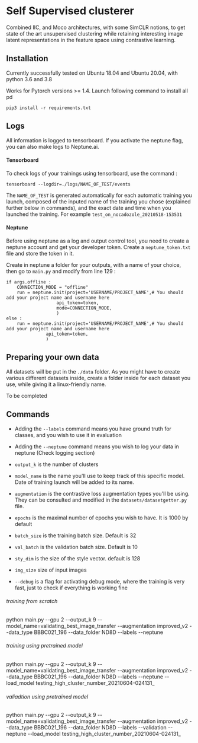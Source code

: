 # Self Supervised clusterer

Combined IIC, and Moco architectures, with some SimCLR notions, to get state of the art unsupervised clustering while retaining interesting image latent representations in the feature space using contrastive learning.

## Installation

Currently successfully tested on Ubuntu 18.04 and Ubuntu 20.04, with python 3.6 and 3.8

Works for Pytorch versions >= 1.4. Launch following command to install all pd

```
pip3 install -r requirements.txt
```


## Logs

All information is logged to tensorboard. If you activate the neptune flag, you can also make logs to Neptune.ai.

#### Tensorboard

To check logs of your trainings using tensorboard, use the command :

```
tensorboard --logdir=./logs/NAME_OF_TEST/events
```

The `NAME_OF_TEST` is generated automatically for each automatic training you launch, composed of the inputed name of the training you chose (explained further below in commands), and the exact date and time when you launched the training. For example  `test_on_nocadozole_20210518-153531`

#### Neptune

Before using neptune as a log and output control tool, you need to create a neptune account and get your developer token. Create a `neptune_token.txt` file and store the token in it.

Create in neptune a folder for your outputs, with a name of your choice, then go to `main.py` and modify from line 129 :

```
if args.offline :
    CONNECTION_MODE = "offline"
    run = neptune.init(project='USERNAME/PROJECT_NAME',# You should add your project name and username here
                   api_token=token,
                   mode=CONNECTION_MODE,
                   )
else :
    run = neptune.init(project='USERNAME/PROJECT_NAME',# You should add your project name and username here
               api_token=token,
               )
```


## Preparing your own data

All datasets will be put in the `./data` folder. As you might have to create various different datasets inside, create a folder inside for each dataset you use, while giving it a linux-friendly name.

To be completed


## Commands

- Adding the `--labels` command means you have ground truth for classes, and you wish to use it in evaluation

- Adding the `--neptune` command means you wish to log your data in neptune (Check logging section)

- `output_k` is the number of clusters

- `model_name` is the name you'll use to keep track of this specific model. Date of training launch will be added to its name.

- `augmentation` is the contrastive loss augmentation types you'll be using. They can be consulted and modified in the `datasets/datasetgetter.py` file.

- `epochs` is the maximal number of epochs you wish to have. It is 1000 by default

- `batch_size` is the training batch size. Default is 32

- `val_batch` is the validation batch size. Default is 10

- `sty_dim` is the size of the style vector. default is 128

- `img_size` size of input images

- `--debug` is a flag for activating debug mode, where the training is very fast, just to check if everything is working fine



###### training from scratch

python main.py --gpu 2  --output_k 9  --model_name=validating_best_image_transfer --augmentation improved_v2 --data_type BBBC021_196  --data_folder ND8D --labels --neptune

###### training using pretrained model

python main.py --gpu 2  --output_k 9  --model_name=validating_best_image_transfer --augmentation improved_v2 --data_type BBBC021_196  --data_folder ND8D --labels --neptune --load_model testing_high_cluster_number_20210604-024131_

###### valiadtion using pretrained model

python main.py --gpu 2  --output_k 9  --model_name=validating_best_image_transfer --augmentation improved_v2 --data_type BBBC021_196  --data_folder ND8D --labels --validation --neptune --load_model testing_high_cluster_number_20210604-024131_
